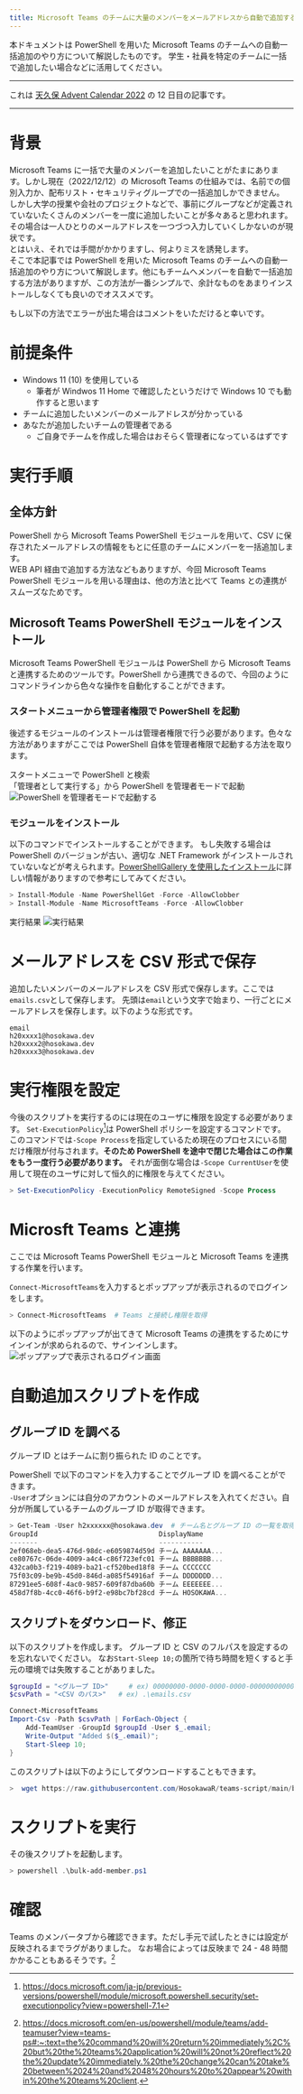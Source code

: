 ```yaml
---
title: Microsoft Teams のチームに大量のメンバーをメールアドレスから自動で追加する方法
---
```


本ドキュメントは PowerShell を用いた Microsoft Teams のチームへの自動一括追加のやり方について解説したものです。
学生・社員を特定のチームに一括で追加したい場合などに活用してください。

---

これは [天久保 Advent Calendar 2022](https://adventar.org/calendars/8233) の 12 日目の記事です。

---

# 背景

Microsoft Teams に一括で大量のメンバーを追加したいことがたまにあります。しかし現在（2022/12/12）の Microsoft Teams の仕組みでは、名前での個別入力か、配布リスト・セキュリティグループでの一括追加しかできません。  
しかし大学の授業や会社のプロジェクトなどで、事前にグループなどが定義されていないたくさんのメンバーを一度に追加したいことが多々あると思われます。その場合は一人ひとりのメールアドレスを一つづつ入力していくしかないのが現状です。  
とはいえ、それでは手間がかかりますし、何よりミスを誘発します。  
そこで本記事では PowerShell を用いた Microsoft Teams のチームへの自動一括追加のやり方について解説します。他にもチームへメンバーを自動で一括追加する方法がありますが、この方法が一番シンプルで、余計なものをあまりインストールしなくても良いのでオススメです。

もし以下の方法でエラーが出た場合はコメントをいただけると幸いです。

# 前提条件

- Windows 11 (10) を使用している
  - 筆者が Windwos 11 Home で確認したというだけで Windows 10 でも動作すると思います
- チームに追加したいメンバーのメールアドレスが分かっている
- あなたが追加したいチームの管理者である
  - ご自身でチームを作成した場合はおそらく管理者になっているはずです

# 実行手順

## 全体方針

PowerShell から Microsoft Teams PowerShell モジュールを用いて、CSV に保存されたメールアドレスの情報をもとに任意のチームにメンバーを一括追加します。  
WEB API 経由で追加する方法などもありますが、今回 Microsoft Teams PowerShell モジュールを用いる理由は、他の方法と比べて Teams との連携がスムーズなためです。

## Microsoft Teams PowerShell モジュールをインストール

Microsoft Teams PowerShell モジュールは PowerShell から Microsoft Teams と連携するためのツールです。PowerShell から連携できるので、今回のようにコマンドラインから色々な操作を自動化することができます。

### スタートメニューから管理者権限で PowerShell を起動

後述するモジュールのインストールは管理者権限で行う必要があります。色々な方法がありますがここでは PowerShell 自体を管理者権限で起動する方法を取ります。

スタートメニューで PowerShell と検索  
「管理者として実行する」から PowerShell を管理者モードで起動
![PowerShell を管理者モードで起動する](https://user-images.githubusercontent.com/45098934/181064691-29e6700d-f8c5-4f47-9289-f1bc43c1a08e.png)

### モジュールをインストール

以下のコマンドでインストールすることができます。
もし失敗する場合は PowerShell のバージョンが古い、適切な .NET Framework がインストールされていないなどが考えられます。[PowerShellGallery を使用したインストール](https://docs.microsoft.com/ja-jp/microsoftteams/teams-powershell-install#installing-using-the-powershellgallery)に詳しい情報がありますので参考にしてみてください。

```powershell
> Install-Module -Name PowerShellGet -Force -AllowClobber
> Install-Module -Name MicrosoftTeams -Force -AllowClobber
```

実行結果
![実行結果](https://user-images.githubusercontent.com/45098934/181065738-e42565fd-66ea-4396-8aea-29a189d8e3d1.png)

# メールアドレスを CSV 形式で保存

追加したいメンバーのメールアドレスを CSV 形式で保存します。ここでは`emails.csv`として保存します。
先頭は`email`という文字で始まり、一行ごとにメールアドレスを保存します。以下のような形式です。

```csv
email
h20xxxx1@hosokawa.dev
h20xxxx2@hosokawa.dev
h20xxxx3@hosokawa.dev
```

# 実行権限を設定

今後のスクリプトを実行するのには現在のユーザに権限を設定する必要があります。
`Set-ExecutionPolicy`[^1]は PowerShell ポリシーを設定するコマンドです。  
このコマンドでは`-Scope Process`を指定しているため現在のプロセスにいる間だけ権限が付与されます。**そのため PowerShell を途中で閉じた場合はこの作業をもう一度行う必要があります。**
それが面倒な場合は`-Scope CurrentUser`を使用して現在のユーザに対して恒久的に権限を与えてください。

```powershell
> Set-ExecutionPolicy -ExecutionPolicy RemoteSigned -Scope Process
```

# Microsft Teams と連携

ここでは Microsoft Teams PowerShell モジュールと Microsoft Teams を連携する作業を行います。

`Connect-MicrosoftTeams`を入力するとポップアップが表示されるのでログインをします。

```powershell
> Connect-MicrosoftTeams  # Teams と接続し権限を取得
```

以下のようにポップアップが出てきて Microsoft Teams の連携をするためにサインインが求められるので、サインインします。
![ポップアップで表示されるログイン画面](https://user-images.githubusercontent.com/45098934/181068979-e9f51c88-922c-46aa-abc6-4681a1acf85b.png)

# 自動追加スクリプトを作成

## グループ ID を調べる

グループ ID とはチームに割り振られた ID のことです。

PowerShell で以下のコマンドを入力することでグループ ID を調べることができます。  
`-User`オプションには自分のアカウントのメールアドレスを入れてください。自分が所属しているチームのグループ ID が取得できます。

```powershell
> Get-Team -User h2xxxxxx@hosokawa.dev  # チーム名とグループ ID の一覧を取得
GroupId                              DisplayName
-------                              -----------
2ef068eb-dea5-476d-98dc-e6059874d59d チーム AAAAAAA...
ce80767c-06de-4009-a4c4-c86f723efc01 チーム BBBBBBB...
432ca0b3-f219-4089-ba21-cf520bed18f8 チーム CCCCCCC
75f03c09-be9b-45d0-846d-a085f54916af チーム DDDDDDD...
87291ee5-608f-4ac0-9857-609f87dba60b チーム EEEEEEE...
458d7f8b-4cc0-46f6-b9f2-e98bc7bf28cd チーム HOSOKAWA...
```

## スクリプトをダウンロード、修正

以下のスクリプトを作成します。
グループ ID と CSV のフルパスを設定するのを忘れないでください。
なお`Start-Sleep 10;`の箇所で待ち時間を短くすると手元の環境では失敗することがありました。

```powershell
$groupId = "<グループ ID>"     # ex) 00000000-0000-0000-0000-000000000000
$csvPath = "<CSV のパス>"   # ex) .\emails.csv

Connect-MicrosoftTeams
Import-Csv -Path $csvPath | ForEach-Object {
    Add-TeamUser -GroupId $groupId -User $_.email;
    Write-Output "Added $($_.email)";
    Start-Sleep 10;
}
```

このスクリプトは以下のようにしてダウンロードすることもできます。

```powershell
>  wget https://raw.githubusercontent.com/HosokawaR/teams-script/main/bulk-add-member.ps1 -OutFile bulk-add-member.ps1
```

# スクリプトを実行

その後スクリプトを起動します。

```powershell
> powershell .\bulk-add-member.ps1
```

# 確認

Teams のメンバータブから確認できます。ただし手元で試したときには設定が反映されるまでラグがありました。
なお場合によっては反映まで 24 - 48 時間かかることもあるそうです。[^2]

[^1]: https://docs.microsoft.com/ja-jp/previous-versions/powershell/module/microsoft.powershell.security/set-executionpolicy?view=powershell-7.1
[^2]: https://docs.microsoft.com/en-us/powershell/module/teams/add-teamuser?view=teams-ps#:~:text=the%20command%20will%20return%20immediately%2C%20but%20the%20teams%20application%20will%20not%20reflect%20the%20update%20immediately.%20the%20change%20can%20take%20between%2024%20and%2048%20hours%20to%20appear%20within%20the%20teams%20client.
